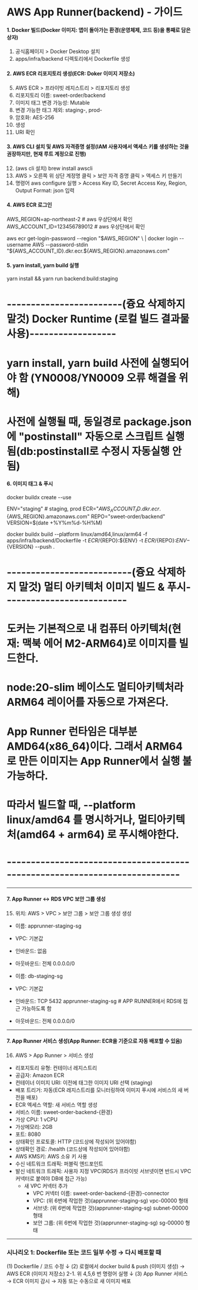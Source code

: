 # AWS App Runner(backend) - 가이드

#### 1. Docker 빌드(Docker 이미지: 앱이 돌아가는 환경(운영체제, 코드 등)을 통째로 담은 상자)

1. 공식홈페이지 > Docker Desktop 설치
2. apps/infra/backend 디렉토리에서 Dockerfile 생성

#### 2. AWS ECR 리포지토리 생성(ECR: Doker 이미지 저장소)

5. AWS ECR > 프라이빗 레지스트리 > 리포지토리 생성
6. 리포지토리 이름: sweet-order/backend
7. 이미지 태그 변경 가능성: Mutable
8. 변경 가능한 태그 제외: staging-, prod-
9. 암호화: AES-256
10. 생성
11. URI 확인

#### 3. AWS CLI 설치 및 AWS 자격증명 설정(IAM 사용자에서 액세스 키를 생성하는 것을 권장하지만, 현재 루트 계정으로 진행)

12. (aws cli 설치) brew install awscli
13. AWS > 오른쪽 위 상단 계정명 클릭 > 보안 자격 증명 클릭 > 액세스 키 만들기
14. 명령어 aws configure 실행 > Access Key ID, Secret Access Key, Region, Output Format: json 입력

#### 4. AWS ECR 로그인

AWS_REGION=ap-northeast-2 # aws 우상단에서 확인
AWS_ACCOUNT_ID=123456789012 # aws 우상단에서 확인

aws ecr get-login-password --region "$AWS_REGION" \
| docker login --username AWS --password-stdin "${AWS_ACCOUNT_ID}.dkr.ecr.${AWS_REGION}.amazonaws.com"

#### 5. yarn install, yarn build 실행

yarn install && yarn run backend:build:staging

# ------------------------(즁요 삭제하지 말것) Docker Runtime (로컬 빌드 결과물 사용)------------------

# yarn install, yarn build 사전에 실행되어야 함 (YN0008/YN0009 오류 해결을 위해)

# 사전에 실행될 때, 동일경로 package.json에 "postinstall" 자동으로 스크립트 실행됨(db:postinstall로 수정시 자동실행 안됨)

#### 6. 이미지 태그 & 푸시

docker buildx create --use

ENV="staging" # staging, prod
ECR="${AWS_ACCOUNT_ID}.dkr.ecr.${AWS_REGION}.amazonaws.com"
REPO="sweet-order/backend"
VERSION=$(date +%Y%m%d-%H%M)

docker buildx build --platform linux/amd64,linux/arm64 -f apps/infra/backend/Dockerfile -t ${ECR}/${REPO}:${ENV} -t ${ECR}/${REPO}:${ENV}-${VERSION} --push .

# --------------------------(즁요 삭제하지 말것) 멀티 아키텍처 이미지 빌드 & 푸시--------------------------

# 도커는 기본적으로 내 컴퓨터 아키텍처(현재: 맥북 에어 M2-ARM64)로 이미지를 빌드한다.

# node:20-slim 베이스도 멀티아키텍처라 ARM64 레이어를 자동으로 가져온다.

# App Runner 런타임은 대부분 AMD64(x86_64)이다. 그래서 ARM64로 만든 이미지는 App Runner에서 실행 불가능하다.

# 따라서 빌드할 때, --platform linux/amd64 를 명시하거나, 멀티아키텍처(amd64 + arm64) 로 푸시해야한다.

# --------------------------------------------------------------------------

---

#### 7. App Runner <-> RDS VPC 보안 그룹 생성

15. 위치: AWS > VPC > 보안 그룹 > 보안 그룹 생성 생성

- 이름: apprunner-staging-sg
- VPC: 기본값
- 인바운드: 없음
- 아웃바운드: 전체 0.0.0.0/0

- 이름: db-staging-sg
- VPC: 기본값
- 인바운드: TCP 5432 apprunner-staging-sg # APP RUNNER에서 RDS에 접근 가능하도록 함
- 아웃바운드: 전체 0.0.0.0/0

---

#### 7. App Runner 서비스 생성(App Runner: ECR을 기준으로 자동 배포할 수 있음)

16. AWS > App Runner > 서비스 생성

- 리포지토리 유형: 컨테이너 레지스트리
- 공급자: Amazon ECR
- 컨테이너 이미지 URI: 이전에 태그한 이미지 URI 선택 (staging)
- 배포 트리거: 자동(ECR 레지스트리를 모니터링하여 이미지 푸시에 서비스의 새 버전을 배포)
- ECR 엑세스 역할: 새 서비스 역할 생성
- 서비스 이름: sweet-order-backend-{환경}
- 가상 CPU: 1 vCPU
- 가상메모리: 2GB
- 포트: 8080
- 상태확인 프로토콜: HTTP (코드상에 작성되어 있어야함)
- 상태확인 경로: /health (코드상에 작성되어 있어야함)
- AWS KMS키: AWS 소유 키 사용
- 수신 네트워크 트래픽: 퍼블릭 엔드포인트
- 발신 네트워크 트래픽: 사용자 지정 VPC(RDS가 프라이빗 서브넷이면 반드시 VPC 커넥터로 붙여야 DB에 접근 가능)
  - 새 VPC 커넥터 추가
    - VPC 커넥터 이름: sweet-order-backend-{환경}-connector
    - VPC: (위 6번에 작업한 것)(apprunner-staging-sg) vpc-00000 형태
    - 서브넷: (위 6번에 작업한 것)(apprunner-staging-sg) subnet-00000 형태
    - 보안 그룹: (위 6번에 작업한 것)(apprunner-staging-sg) sg-00000 형태

---

### 시나리오 1: Dockerfile 또는 코드 일부 수정 → 다시 배포할 때

(1) Dockerfile / 코드 수정
↓
(2) 로컬에서 docker build & push (이미지 생성) → AWS ECR (이미지 저장소)
2-1. 위 4,5,6 번 명령어 실행
↓
(3) App Runner 서비스 → ECR 이미지 감시 → 자동 또는 수동으로 새 이미지 배포
